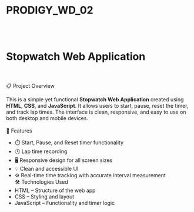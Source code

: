 # PRODIGY_WD_02 
<br><br>
# Stopwatch Web Application
<br><br>
📋 Project Overview

This is a simple yet functional **Stopwatch Web Application** created using **HTML**, **CSS**, and **JavaScript**. It allows users to start, pause, reset the timer, and track lap times. The interface is clean, responsive, and easy to use on both desktop and mobile devices.
<br><br>
🚀 Features
- ⏱️ Start, Pause, and Reset timer functionality
- 🕓 Lap time recording
- 🖥️ Responsive design for all screen sizes
- 💡 Clean and accessible UI
- ⚙️ Real-time time tracking with accurate interval measurement<br>
🛠️ Technologies Used
- HTML – Structure of the web app  
- CSS – Styling and layout  
- JavaScript – Functionality and timer logic
